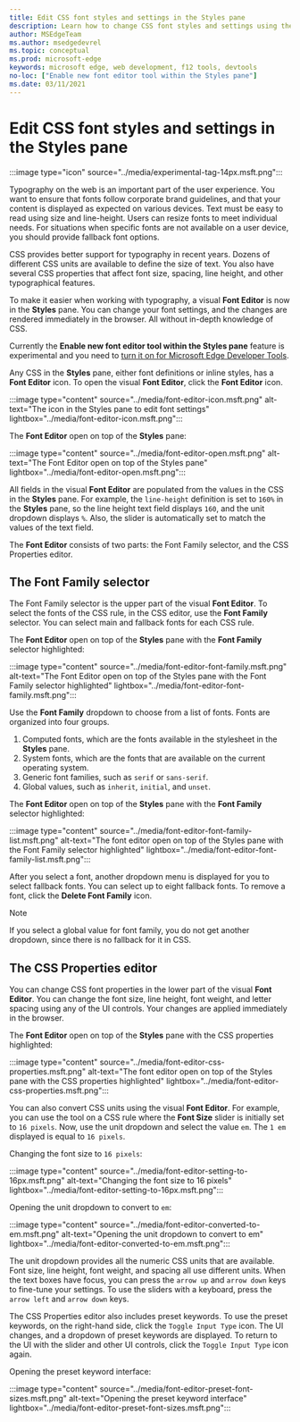 ```yaml
---
title: Edit CSS font styles and settings in the Styles pane
description: Learn how to change CSS font styles and settings using the Styles pane in Microsoft Edge DevTools.
author: MSEdgeTeam
ms.author: msedgedevrel
ms.topic: conceptual
ms.prod: microsoft-edge
keywords: microsoft edge, web development, f12 tools, devtools
no-loc: ["Enable new font editor tool within the Styles pane"]
ms.date: 03/11/2021
---
```

# Edit CSS font styles and settings in the Styles pane

:::image type="icon" source="../media/experimental-tag-14px.msft.png":::

Typography on the web is an important part of the user experience.  You want to ensure that fonts follow corporate brand guidelines, and that your content is displayed as expected on various devices.  Text must be easy to read using size and line-height.  Users can resize fonts to meet individual needs.  For situations when specific fonts are not available on a user device, you should provide fallback font options.

CSS provides better support for typography in recent years.  Dozens of different CSS units are available to define the size of text.  You also have several CSS properties that affect font size, spacing, line height, and other typographical features.

To make it easier when working with typography, a visual **Font Editor** is now in the **Styles** pane.  You can change your font settings, and the changes are rendered immediately in the browser.  All without in-depth knowledge of CSS.

Currently the **Enable new font editor tool within the Styles pane** feature is experimental and you need to [turn it on for Microsoft Edge Developer Tools](../experimental-features/index.md#turning-an-experiment-on-or-off).

Any CSS in the **Styles** pane, either font definitions or inline styles, has a **Font Editor** icon.  To open the visual **Font Editor**, click the **Font Editor** icon.

:::image type="content" source="../media/font-editor-icon.msft.png" alt-text="The icon in the Styles pane to edit font settings" lightbox="../media/font-editor-icon.msft.png":::

The **Font Editor** open on top of the **Styles** pane:

:::image type="content" source="../media/font-editor-open.msft.png" alt-text="The Font Editor open on top of the Styles pane" lightbox="../media/font-editor-open.msft.png":::

All fields in the visual **Font Editor** are populated from the values in the CSS in the **Styles** pane.  For example, the `line-height` definition is set to `160%` in the **Styles** pane, so the line height text field displays `160`, and the unit dropdown displays `%`.  Also, the slider is automatically set to match the values of the text field.

The **Font Editor** consists of two parts:  the Font Family selector, and the CSS Properties editor.


<!-- ====================================================================== -->
## The Font Family selector

The Font Family selector is the upper part of the visual **Font Editor**.  To select the fonts of the CSS rule, in the CSS editor, use the **Font Family** selector.  You can select main and fallback fonts for each CSS rule.

The **Font Editor** open on top of the **Styles** pane with the **Font Family** selector highlighted:

:::image type="content" source="../media/font-editor-font-family.msft.png" alt-text="The Font Editor open on top of the Styles pane with the Font Family selector highlighted" lightbox="../media/font-editor-font-family.msft.png":::

Use the **Font Family** dropdown to choose from a list of fonts.  Fonts are organized into four groups.

1.  Computed fonts, which are the fonts available in the stylesheet in the **Styles** pane.
1.  System fonts, which are the fonts that are available on the current operating system.
1.  Generic font families, such as `serif` or `sans-serif`.
1.  Global values, such as `inherit`, `initial`, and `unset`.

The **Font Editor** open on top of the **Styles** pane with the **Font Family** selector highlighted:

:::image type="content" source="../media/font-editor-font-family-list.msft.png" alt-text="The font editor open on top of the Styles pane with the Font Family selector highlighted" lightbox="../media/font-editor-font-family-list.msft.png":::

After you select a font, another dropdown menu is displayed for you to select fallback fonts.  You can select up to eight fallback fonts.  To remove a font, click the **Delete Font Family** icon.

<!--:::image type="content" source="../media/font-editor-defining-fonts.msft.png" alt-text="The font editor with a defined list of fonts and fallback fonts" lightbox="../media/font-editor-defining-fonts.msft.png":::
   The **Font Editor** with a defined list of fonts and fallback fonts highlighted
:::image-end:::  -->

> [!NOTE]
> If you select a global value for font family, you do not get another dropdown, since there is no fallback for it in CSS.


<!-- ====================================================================== -->
## The CSS Properties editor

You can change CSS font properties in the lower part of the visual **Font Editor**.  You can change the font size, line height, font weight, and letter spacing using any of the UI controls.  Your changes are applied immediately in the browser.

The **Font Editor** open on top of the **Styles** pane with the CSS properties highlighted:

:::image type="content" source="../media/font-editor-css-properties.msft.png" alt-text="The font editor open on top of the Styles pane with the CSS properties highlighted" lightbox="../media/font-editor-css-properties.msft.png":::

You can also convert CSS units using the visual **Font Editor**.  For example, you can use the tool on a CSS rule where the **Font Size** slider is initially set to `16 pixels`.  Now, use the unit dropdown and select the value `em`.  The `1 em` displayed is equal to `16 pixels`.

Changing the font size to `16 pixels`:

:::image type="content" source="../media/font-editor-setting-to-16px.msft.png" alt-text="Changing the font size to 16 pixels" lightbox="../media/font-editor-setting-to-16px.msft.png":::

Opening the unit dropdown to convert to `em`:

:::image type="content" source="../media/font-editor-converted-to-em.msft.png" alt-text="Opening the unit dropdown to convert to em" lightbox="../media/font-editor-converted-to-em.msft.png":::

The unit dropdown provides all the numeric CSS units that are available.  Font size, line height, font weight, and spacing all use different units.  When the text boxes have focus, you can press the `arrow up` and `arrow down` keys to fine-tune your settings.  To use the sliders with a keyboard, press the `arrow left` and `arrow down` keys.

The CSS Properties editor also includes preset keywords.  To use the preset keywords, on the right-hand side, click the `Toggle Input Type` icon.  The UI changes, and a dropdown of preset keywords are displayed.  To return to the UI with the slider and other UI controls, click the `Toggle Input Type` icon again.

Opening the preset keyword interface:

:::image type="content" source="../media/font-editor-preset-font-sizes.msft.png" alt-text="Opening the preset keyword interface" lightbox="../media/font-editor-preset-font-sizes.msft.png":::
